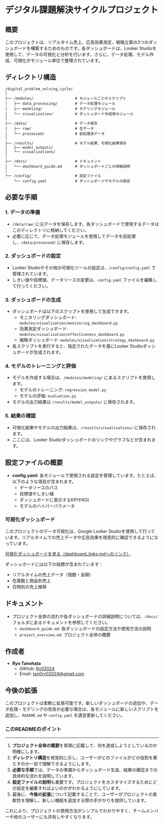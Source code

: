 # デジタル課題解決サイクルプロジェクト

## 概要

このプロジェクトは、リアルタイム売上、広告効果測定、戦略立案の3つのダッシュボードを構築するためのものです。各ダッシュボードは、Looker Studioを使用して、データの可視化と分析を行います。さらに、データ処理、モデル作成、可視化がモジュール単位で整理されています。

## ディレクトリ構造

```
/digital_problem_solving_cycle/
│
├── /modules/                   # モジュールごとのスクリプト
│   ├── data_processing/        # データ処理モジュール
│   ├── modeling/               # モデリングモジュール
│   └── visualization/          # ダッシュボード作成用モジュール
│
├── /data/                      # データ保存
│   ├── raw/                    # 生データ
│   └── processed/              # 前処理済データ
│
├── /results/                   # モデル結果、可視化結果保存
│   ├── model_outputs/          
│   └── visualizations/         
│
├── /docs/                      # ドキュメント
│   └── dashboard_guide.md      # ダッシュボードごとの詳細説明
│
└── /config/                    # 設定ファイル
    └── config.yaml             # ダッシュボードやモデルの設定
```

## 必要な手順

### 1. データの準備
- `/data/raw/` に元データを保存します。各ダッシュボードで使用するデータはこのディレクトリに格納してください。
- 必要に応じて、データ処理モジュールを使用してデータを前処理し、`/data/processed/` に保存します。

### 2. ダッシュボードの設定
- Looker Studioやその他の可視化ツールの設定は、`/config/config.yaml` で管理されています。
- しきい値や目標値、データソースの変更は、`config.yaml` ファイルを編集して行ってください。

### 3. ダッシュボードの生成
- ダッシュボードは以下のスクリプトを使用して生成できます。
    - モニタリングダッシュボード: `modules/visualization/monitoring_dashboard.py`
    - 効果測定ダッシュボード: `modules/visualization/effectiveness_dashboard.py`
    - 戦略ダッシュボード: `modules/visualization/strategy_dashboard.py`
- 各スクリプトを実行すると、指定されたデータを基にLooker Studioダッシュボードが生成されます。

### 4. モデルのトレーニングと評価
- モデルを作成する場合は、`/modules/modeling/` にあるスクリプトを使用します。
    - モデルのトレーニング: `regression_model.py`
    - モデルの評価: `evaluation.py`
- モデルの出力結果は `/results/model_outputs/` に保存されます。

### 5. 結果の確認
- 可視化結果やモデルの出力結果は、`/results/visualizations/` に保存されます。
- ここには、Looker Studioダッシュボードのリンクやグラフなどが含まれます。

## 設定ファイルの概要

- **config.yaml**: 各モジュールで使用される設定を管理しています。たとえば、以下のような項目が含まれます。
    - データソースのパス
    - 目標値やしきい値
    - ダッシュボードに表示するKPIやKGI
    - モデルのハイパーパラメータ
### 可視化ダッシュボード

このプロジェクトのデータ可視化は、Google Looker Studioを使用して行っています。リアルタイムでの売上データや広告効果を視覚的に確認できるようになっています。

[可視化ダッシュボードを見る（dashboard_links.mdへのリンク）](./results/visualizations/dashboard_links.md)

ダッシュボードには以下の指標が含まれています：
- リアルタイムの売上データ（個数・金額）
- 在庫数と商品別売上
- 日時別の売上推移

## ドキュメント

- プロジェクト全体の流れや各ダッシュボードの詳細説明については、`/docs/` フォルダにあるドキュメントを参照してください。
    - `dashboard_guide.md`: 各ダッシュボードの設定方法や使用方法の説明
    - `project_overview.md`: プロジェクト全体の概要

## 作成者

- **Ryo Tanohata**  
  - GitHub: [Ry02024](https://github.com/Ry02024)
  - Email: [tan0ry02024@gmail.com](mail:tan0ry02024@gmail.com)
 
## 今後の拡張

このプロジェクトは柔軟に拡張可能です。新しいダッシュボードの追加や、データ処理・モデリングの改良が必要な場合は、各モジュールに新しいスクリプトを追加し、`README.md` や `config.yaml` を適宜更新してください。


### このREADMEのポイント
---
1. **プロジェクト全体の概要**を冒頭に記載して、何を達成しようとしているのか明確にします。
2. **ディレクトリ構造**を視覚的に示し、ユーザーがどのファイルがどの役割を果たすのか一目で理解できるようにします。
3. **必要な手順**では、データの準備からダッシュボード生成、結果の確認までの具体的な流れを説明しています。
4. **設定ファイルの説明**も重要です。プロジェクトをカスタマイズするためにどの設定を編集すればよいのかがわかるようにしています。
5. 最後に、**今後の拡張**について記載することで、ユーザーがプロジェクトの柔軟性を理解し、新しい機能を追加する際の手がかりを提供しています。

これにより、プロジェクトの使用方法がシンプルでわかりやすく、チームメンバーや他のユーザーにも共有しやすくなります。
